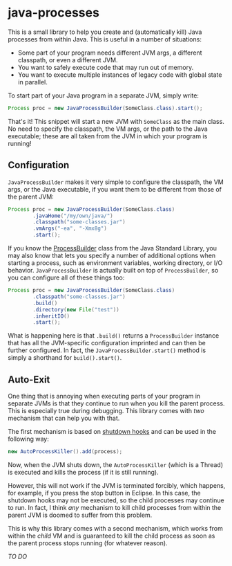 # java-processes

This is a small library to help you create and (automatically kill) Java processes from
within Java. This is useful in a number of situations:

* Some part of your program needs different JVM args, a different classpath, or even
  a different JVM.
* You want to safely execute code that may run out of memory.
* You want to execute multiple instances of legacy code with global state in parallel.

To start part of your Java program in a separate JVM, simply write:

```java
Process proc = new JavaProcessBuilder(SomeClass.class).start();
```

That's it! This snippet will start a new JVM with `SomeClass` as the main class. No
need to specify the classpath, the VM args, or the path to the Java executable; these
are all taken from the JVM in which your program is running!

## Configuration

`JavaProcessBuilder` makes it very simple to configure the classpath, the VM args, or
the Java executable, if you want them to be different from those of the parent JVM:

```java
Process proc = new JavaProcessBuilder(SomeClass.class)
        .javaHome("/my/own/java/")
        .classpath("some-classes.jar")
        .vmArgs("-ea", "-Xmx8g")
        .start();
```

If you know the [ProcessBuilder](https://docs.oracle.com/javase/9/docs/api/java/lang/ProcessBuilder.html)
class from the Java Standard Library, you may also know that lets you specify a number
of additional options when starting a process, such as environment variables, working
directory, or I/O behavior. `JavaProcessBuilder` is actually built on top of
`ProcessBuilder`, so you can configure all of these things too:

```java
Process proc = new JavaProcessBuilder(SomeClass.class)
        .classpath("some-classes.jar")
        .build()
        .directory(new File("test"))
        .inheritIO()
        .start();
```

What is happening here is that `.build()` returns a `ProcessBuilder` instance that
has all the JVM-specific configuration imprinted and can then be further configured.
In fact, the `JavaProcessBuilder.start()` method is simply a shorthand for
`build().start()`.

## Auto-Exit

One thing that is annoying when executing parts of your program in separate JVMs is
that they continue to run when you kill the parent process. This is especially true
during debugging. This library comes with *two* mechanism that can help you with that.

The first mechanism is based on
[shutdown hooks](https://docs.oracle.com/javase/9/docs/api/java/lang/Runtime.html#addShutdownHook-java.lang.Thread-)
and can be used in the following way:

```java
new AutoProcessKiller().add(process);
```

Now, when the JVM shuts down, the `AutoProcessKiller` (which is a Thread) is executed
and kills the process (if it is still running).

However, this will not work if the JVM is terminated forcibly, which happens, for
example, if you press the stop button in Eclipse. In this case, the shutdown hooks
may not be executed, so the child processes may continue to run. In fact, I think
*any* mechanism to kill child processes from within the parent JVM is doomed to
suffer from this problem.

This is why this library comes with a second mechanism, which works from within the
*child* VM and is guaranteed to kill the child process as soon as the parent process
stops running (for whatever reason).

*TO DO*
